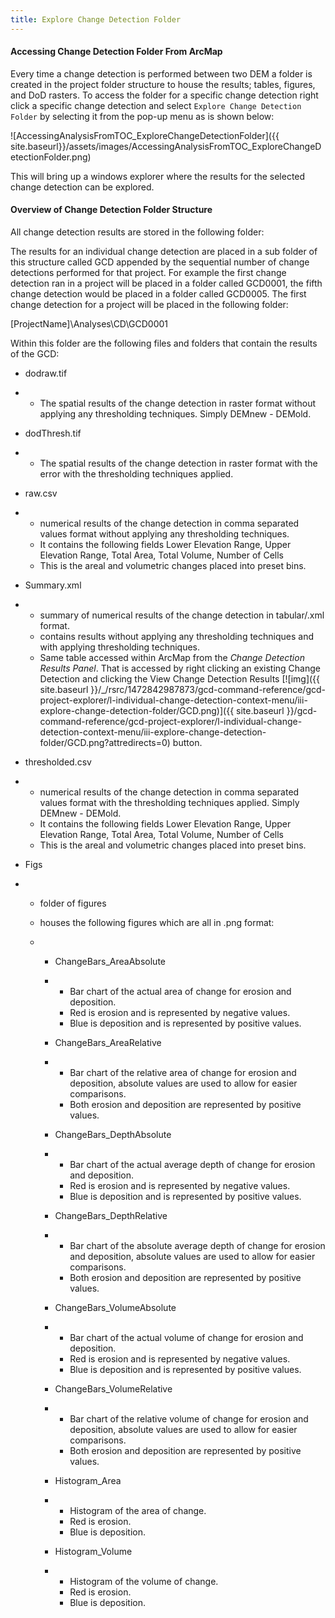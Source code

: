 ```yaml
---
title: Explore Change Detection Folder
---
```


#### Accessing Change Detection Folder From ArcMap

Every time a change detection is performed between two DEM a folder is created in the project folder structure to house the results; tables, figures, and DoD rasters. To access the folder for a specific change detection right click a specific change detection and select `Explore Change Detection Folder` by selecting it from the pop-up menu as is shown below:

![AccessingAnalysisFromTOC_ExploreChangeDetectionFolder]({{ site.baseurl}}/assets/images/AccessingAnalysisFromTOC_ExploreChangeDetectionFolder.png)

This will bring up a windows explorer where the results for the selected change detection can be explored.

#### Overview of Change Detection Folder Structure

All change detection results are stored in the following folder:

The results for an individual change detection are placed in a sub folder of this structure called GCD appended by the sequential number of change detections performed for that project. For example the first change detection ran in a project will be placed in a folder called GCD0001, the fifth change detection would be placed in a folder called GCD0005. The first change detection for a project will be placed in the following folder:

[ProjectName]\Analyses\CD\GCD0001

Within this folder are the following files and folders that contain the results of the GCD:

- dodraw.tif

- - The spatial results of the change detection in raster format without applying any thresholding techniques. Simply DEMnew - DEMold.

- dodThresh.tif

- - The spatial results of the change detection in raster format with the error with the thresholding techniques applied.

- raw.csv

- - numerical results of the change detection in comma separated values format without applying any thresholding techniques.
  - It contains the following fields Lower Elevation Range, Upper Elevation Range, Total Area, Total Volume, Number of Cells
  - This is the areal and volumetric changes placed into preset bins. 

- Summary.xml

- - summary of numerical results of the change detection in tabular/.xml format.
  - contains results without applying any thresholding techniques and with applying thresholding techniques.
  - Same table accessed within ArcMap from the *Change Detection Results Panel*. That is accessed by right clicking an existing Change Detection and clicking the View Change Detection Results [![img]({{ site.baseurl }}/_/rsrc/1472842987873/gcd-command-reference/gcd-project-explorer/l-individual-change-detection-context-menu/iii-explore-change-detection-folder/GCD.png)]({{ site.baseurl }}/gcd-command-reference/gcd-project-explorer/l-individual-change-detection-context-menu/iii-explore-change-detection-folder/GCD.png?attredirects=0) button.


- thresholded.csv

- - numerical results of the change detection in comma separated values format with the thresholding techniques applied. Simply DEMnew - DEMold.
  - It contains the following fields Lower Elevation Range, Upper Elevation Range, Total Area, Total Volume, Number of Cells
  - This is the areal and volumetric changes placed into preset bins. 

- Figs

- - folder of figures

  - houses the following figures which are all in .png format:

  - - ChangeBars_AreaAbsolute

    - - Bar chart of the actual area of change for erosion and deposition.
      - Red is erosion and is represented by negative values.
      - Blue is deposition and is represented by positive values.

    - ChangeBars_AreaRelative

    - - Bar chart of the relative area of change for erosion and deposition, absolute values are used to allow for easier comparisons.
      - Both erosion and deposition are represented by positive values.

    - ChangeBars_DepthAbsolute

    - - Bar chart of the actual average depth of change for erosion and deposition.
      - Red is erosion and is represented by negative values.
      - Blue is deposition and is represented by positive values.

    - ChangeBars_DepthRelative

    - - Bar chart of the absolute average depth of change for erosion and deposition, absolute values are used to allow for easier comparisons.
      - Both erosion and deposition are represented by positive values.

    - ChangeBars_VolumeAbsolute

    - - Bar chart of the actual volume of change for erosion and deposition.
      - Red is erosion and is represented by negative values.
      - Blue is deposition and is represented by positive values.

    - ChangeBars_VolumeRelative

    - - Bar chart of the relative volume of change for erosion and deposition, absolute values are used to allow for easier comparisons.
      - Both erosion and deposition are represented by positive values.

    - Histogram_Area

    - - Histogram of the area of change.
      - Red is erosion.
      - Blue is deposition.

    - Histogram_Volume

    - - Histogram of the volume of change.
      - Red is erosion.
      - Blue is deposition.